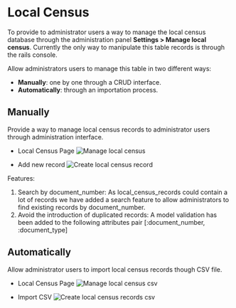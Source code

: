 # Local Census

To provide to administrator users a way to manage the local census database through the administration panel **Settings > Manage local census**. Currently the only way to manipulate this table records is through the rails console.

Allow administrators users to manage this table in two different ways:

- **Manually**: one by one through a CRUD interface.
- **Automatically**: through an importation process.

## Manually

Provide a way to manage local census records to administrator users through administration interface.

- Local Census Page
![Manage local census](../../img/local_census/manage-local-census-en.png)

- Add new record
![Create local census record](../../img/local_census/add-local-census-record-en.png)

Features:

1. Search by document_number: As local_census_records could contain a lot of records we have added a search feature to allow administrators to find existing records by document_number.
1. Avoid the introduction of duplicated records: A model validation has been added to the following attributes pair [:document_number, :document_type]

## Automatically

Allow administrator users to import local census records though CSV file.

- Local Census Page
![Manage local census csv](../../img/local_census/manage-local-census-csv-en.png)

- Import CSV
![Create local census records csv](../../img/local_census/add-local-census-records-csv-en.png)
